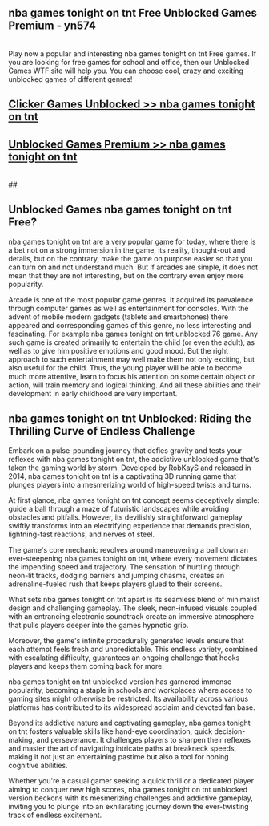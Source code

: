## nba games tonight on tnt Free Unblocked Games Premium - yn574 <br>
<br>
Play now a popular and interesting nba games tonight on tnt Free games. If you are looking for free games for school and office, then our Unblocked Games WTF site will help you. You can choose cool, crazy and exciting unblocked games of different genres!


##  [Clicker Games Unblocked >> nba games tonight on tnt](http://freeplayer.one?title=nba_games_tonight_on_tnt&ref=04)

##  [Unblocked Games Premium >> nba games tonight on tnt](http://freeplayer.one?title=nba_games_tonight_on_tnt&ref=04)
  <br>
  ##



## Unblocked Games nba games tonight on tnt Free?

nba games tonight on tnt are a very popular game for today, where there is a bet not on a strong immersion in the game, its reality, thought-out and details, but on the contrary, make the game on purpose easier so that you can turn on and not understand much. But if arcades are simple, it does not mean that they are not interesting, but on the contrary even enjoy more popularity.

Arcade is one of the most popular game genres. It acquired its prevalence through computer games as well as entertainment for consoles. With the advent of mobile modern gadgets (tablets and smartphones) there appeared and corresponding games of this genre, no less interesting and fascinating. For example nba games tonight on tnt unblocked 76 game. Any such game is created primarily to entertain the child (or even the adult), as well as to give him positive emotions and good mood. But the right approach to such entertainment may well make them not only exciting, but also useful for the child. Thus, the young player will be able to become much more attentive, learn to focus his attention on some certain object or action, will train memory and logical thinking. And all these abilities and their development in early childhood are very important.

##  nba games tonight on tnt Unblocked: Riding the Thrilling Curve of Endless Challenge

Embark on a pulse-pounding journey that defies gravity and tests your reflexes with nba games tonight on tnt, the addictive unblocked game that's taken the gaming world by storm. Developed by RobKayS and released in 2014, nba games tonight on tnt is a captivating 3D running game that plunges players into a mesmerizing world of high-speed twists and turns.

At first glance, nba games tonight on tnt concept seems deceptively simple: guide a ball through a maze of futuristic landscapes while avoiding obstacles and pitfalls. However, its devilishly straightforward gameplay swiftly transforms into an electrifying experience that demands precision, lightning-fast reactions, and nerves of steel.

The game's core mechanic revolves around maneuvering a ball down an ever-steepening nba games tonight on tnt, where every movement dictates the impending speed and trajectory. The sensation of hurtling through neon-lit tracks, dodging barriers and jumping chasms, creates an adrenaline-fueled rush that keeps players glued to their screens.

What sets nba games tonight on tnt apart is its seamless blend of minimalist design and challenging gameplay. The sleek, neon-infused visuals coupled with an entrancing electronic soundtrack create an immersive atmosphere that pulls players deeper into the games hypnotic grip.

Moreover, the game's infinite procedurally generated levels ensure that each attempt feels fresh and unpredictable. This endless variety, combined with escalating difficulty, guarantees an ongoing challenge that hooks players and keeps them coming back for more.

nba games tonight on tnt unblocked version has garnered immense popularity, becoming a staple in schools and workplaces where access to gaming sites might otherwise be restricted. Its availability across various platforms has contributed to its widespread acclaim and devoted fan base.

Beyond its addictive nature and captivating gameplay, nba games tonight on tnt fosters valuable skills like hand-eye coordination, quick decision-making, and perseverance. It challenges players to sharpen their reflexes and master the art of navigating intricate paths at breakneck speeds, making it not just an entertaining pastime but also a tool for honing cognitive abilities.

Whether you're a casual gamer seeking a quick thrill or a dedicated player aiming to conquer new high scores, nba games tonight on tnt unblocked version beckons with its mesmerizing challenges and addictive gameplay, inviting you to plunge into an exhilarating journey down the ever-twisting track of endless excitement.